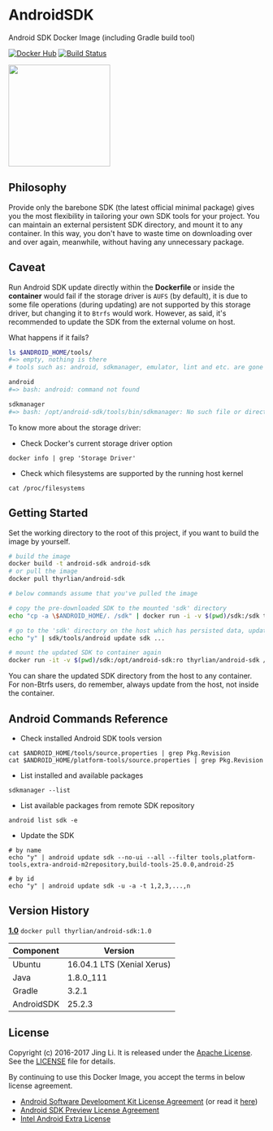 # AndroidSDK

Android SDK Docker Image (including Gradle build tool)

[![Docker Hub](https://img.shields.io/badge/Docker%20Hub-info-blue.svg)](https://hub.docker.com/r/thyrlian/android-sdk/)
[![Build Status](https://travis-ci.org/thyrlian/AndroidSDK.svg?branch=master)](https://travis-ci.org/thyrlian/AndroidSDK)

<img src="https://github.com/thyrlian/AndroidSDK/blob/master/logo.png?raw=true" width="200">

## Philosophy

Provide only the barebone SDK (the latest official minimal package) gives you the most flexibility in tailoring your own SDK tools for your project.  You can maintain an external persistent SDK directory, and mount it to any container.  In this way, you don't have to waste time on downloading over and over again, meanwhile, without having any unnecessary package.

## Caveat

Run Android SDK update directly within the **Dockerfile** or inside the **container** would fail if the storage driver is `AUFS` (by default), it is due to some file operations (during updating) are not supported by this storage driver, but changing it to `Btrfs` would work.  However, as said, it's recommended to update the SDK from the external volume on host.

What happens if it fails?
```bash
ls $ANDROID_HOME/tools/
#=> empty, nothing is there
# tools such as: android, sdkmanager, emulator, lint and etc. are gone

android
#=> bash: android: command not found

sdkmanager
#=> bash: /opt/android-sdk/tools/bin/sdkmanager: No such file or directory
```

To know more about the storage driver:

* Check Docker's current storage driver option
```console
docker info | grep 'Storage Driver'
```

* Check which filesystems are supported by the running host kernel
```console
cat /proc/filesystems
```

## Getting Started

Set the working directory to the root of this project, if you want to build the image by yourself.

```bash
# build the image
docker build -t android-sdk android-sdk
# or pull the image
docker pull thyrlian/android-sdk

# below commands assume that you've pulled the image

# copy the pre-downloaded SDK to the mounted 'sdk' directory
echo "cp -a \$ANDROID_HOME/. /sdk" | docker run -i -v $(pwd)/sdk:/sdk thyrlian/android-sdk && docker stop $(docker ps -a -q) > /dev/null && docker rm $(docker ps -a -q) > /dev/null

# go to the 'sdk' directory on the host which has persisted data, update the SDK
echo "y" | sdk/tools/android update sdk ...

# mount the updated SDK to container again
docker run -it -v $(pwd)/sdk:/opt/android-sdk:ro thyrlian/android-sdk /bin/bash
```
You can share the updated SDK directory from the host to any container.  For non-Btrfs users, do remember, always update from the host, not inside the container.

## Android Commands Reference

* Check installed Android SDK tools version
```console
cat $ANDROID_HOME/tools/source.properties | grep Pkg.Revision
cat $ANDROID_HOME/platform-tools/source.properties | grep Pkg.Revision
```

* List installed and available packages
```console
sdkmanager --list
```

* List available packages from remote SDK repository
```console
android list sdk -e
```

* Update the SDK
```console
# by name
echo "y" | android update sdk --no-ui --all --filter tools,platform-tools,extra-android-m2repository,build-tools-25.0.0,android-25

# by id
echo "y" | android update sdk -u -a -t 1,2,3,...,n
```

## Version History

**[1.0](https://hub.docker.com/r/thyrlian/android-sdk/tags/)** `docker pull thyrlian/android-sdk:1.0`

Component | Version
--------- | -------
Ubuntu | 16.04.1 LTS (Xenial Xerus)
Java | 1.8.0_111
Gradle | 3.2.1
AndroidSDK | 25.2.3

## License

Copyright (c) 2016-2017 Jing Li. It is released under the [Apache License](https://www.apache.org/licenses/LICENSE-2.0). See the [LICENSE](https://github.com/thyrlian/AndroidSDK/blob/master/LICENSE) file for details.

By continuing to use this Docker Image, you accept the terms in below license agreement.

* [Android Software Development Kit License Agreement](https://github.com/thyrlian/AndroidSDK/blob/master/EULA/AndroidSoftwareDevelopmentKitLicenseAgreement) (or read it [here](https://developer.android.com/studio/terms.html))
* [Android SDK Preview License Agreement](https://github.com/thyrlian/AndroidSDK/blob/master/EULA/AndroidSDKPreviewLicenseAgreement)
* [Intel Android Extra License](https://github.com/thyrlian/AndroidSDK/blob/master/EULA/IntelAndroidExtraLicense)
